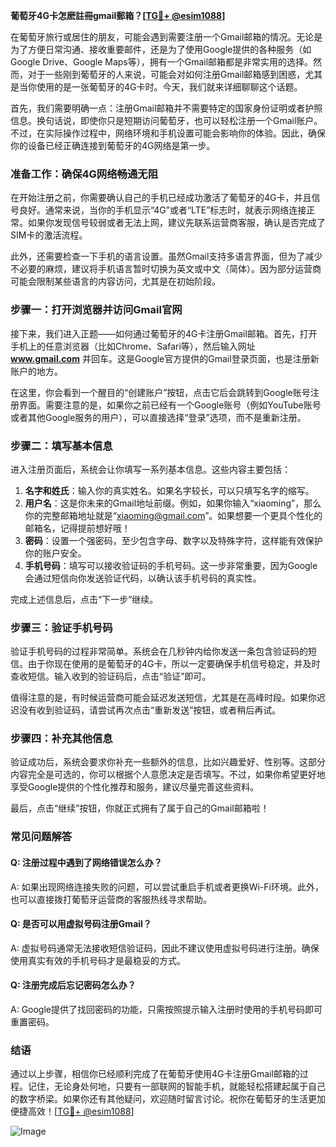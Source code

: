 **葡萄牙4G卡怎麽註冊gmail郵箱？[[TG💪+ @esim1088](https://t.me/s/esim1088)]**

在葡萄牙旅行或居住的朋友，可能会遇到需要注册一个Gmail邮箱的情况。无论是为了方便日常沟通、接收重要邮件，还是为了使用Google提供的各种服务（如Google Drive、Google Maps等），拥有一个Gmail邮箱都是非常实用的选择。然而，对于一些刚到葡萄牙的人来说，可能会对如何注册Gmail邮箱感到困惑，尤其是当你使用的是一张葡萄牙的4G卡时。今天，我们就来详细聊聊这个话题。

首先，我们需要明确一点：注册Gmail邮箱并不需要特定的国家身份证明或者护照信息。换句话说，即使你只是短期访问葡萄牙，也可以轻松注册一个Gmail账户。不过，在实际操作过程中，网络环境和手机设置可能会影响你的体验。因此，确保你的设备已经正确连接到葡萄牙的4G网络是第一步。

### **准备工作：确保4G网络畅通无阻**

在开始注册之前，你需要确认自己的手机已经成功激活了葡萄牙的4G卡，并且信号良好。通常来说，当你的手机显示“4G”或者“LTE”标志时，就表示网络连接正常。如果你发现信号较弱或者无法上网，建议先联系运营商客服，确认是否完成了SIM卡的激活流程。

此外，还需要检查一下手机的语言设置。虽然Gmail支持多语言界面，但为了减少不必要的麻烦，建议将手机语言暂时切换为英文或中文（简体）。因为部分运营商可能会限制某些语言的内容访问，尤其是在初始阶段。

### **步骤一：打开浏览器并访问Gmail官网**

接下来，我们进入正题——如何通过葡萄牙的4G卡注册Gmail邮箱。首先，打开手机上的任意浏览器（比如Chrome、Safari等），然后输入网址 **www.gmail.com** 并回车。这是Google官方提供的Gmail登录页面，也是注册新账户的地方。

在这里，你会看到一个醒目的“创建账户”按钮，点击它后会跳转到Google账号注册界面。需要注意的是，如果你之前已经有一个Google账号（例如YouTube账号或者其他Google服务的用户），可以直接选择“登录”选项，而不是重新注册。

### **步骤二：填写基本信息**

进入注册页面后，系统会让你填写一系列基本信息。这些内容主要包括：

1. **名字和姓氏**：输入你的真实姓名。如果名字较长，可以只填写名字的缩写。
2. **用户名**：这是你未来的Gmail地址前缀。例如，如果你输入“xiaoming”，那么你的完整邮箱地址就是“xiaoming@gmail.com”。如果想要一个更具个性化的邮箱名，记得提前想好哦！
3. **密码**：设置一个强密码，至少包含字母、数字以及特殊字符，这样能有效保护你的账户安全。
4. **手机号码**：填写可以接收验证码的手机号码。这一步非常重要，因为Google会通过短信向你发送验证代码，以确认该手机号码的真实性。

完成上述信息后，点击“下一步”继续。

### **步骤三：验证手机号码**

验证手机号码的过程非常简单。系统会在几秒钟内给你发送一条包含验证码的短信。由于你现在使用的是葡萄牙的4G卡，所以一定要确保手机信号稳定，并及时查收短信。输入收到的验证码后，点击“验证”即可。

值得注意的是，有时候运营商可能会延迟发送短信，尤其是在高峰时段。如果你迟迟没有收到验证码，请尝试再次点击“重新发送”按钮，或者稍后再试。

### **步骤四：补充其他信息**

验证成功后，系统会要求你补充一些额外的信息，比如兴趣爱好、性别等。这部分内容完全是可选的，你可以根据个人意愿决定是否填写。不过，如果你希望更好地享受Google提供的个性化推荐和服务，建议尽量完善这些资料。

最后，点击“继续”按钮，你就正式拥有了属于自己的Gmail邮箱啦！

### **常见问题解答**

#### Q: 注册过程中遇到了网络错误怎么办？
A: 如果出现网络连接失败的问题，可以尝试重启手机或者更换Wi-Fi环境。此外，也可以直接拨打葡萄牙运营商的客服热线寻求帮助。

#### Q: 是否可以用虚拟号码注册Gmail？
A: 虚拟号码通常无法接收短信验证码，因此不建议使用虚拟号码进行注册。确保使用真实有效的手机号码才是最稳妥的方式。

#### Q: 注册完成后忘记密码怎么办？
A: Google提供了找回密码的功能，只需按照提示输入注册时使用的手机号码即可重置密码。

### **结语**

通过以上步骤，相信你已经顺利完成了在葡萄牙使用4G卡注册Gmail邮箱的过程。记住，无论身处何地，只要有一部联网的智能手机，就能轻松搭建起属于自己的数字桥梁。如果你还有其他疑问，欢迎随时留言讨论。祝你在葡萄牙的生活更加便捷高效！[[TG💪+ @esim1088](https://t.me/s/esim1088)]

![Image](https://i.postimg.cc/4NQfJmqS/Snipaste-2025-05-13-00-14-12.png)